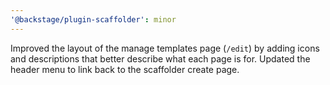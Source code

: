 ```yaml
---
'@backstage/plugin-scaffolder': minor
---
```


Improved the layout of the manage templates page (`/edit`) by adding icons and descriptions that better describe what each page is for. Updated the header menu to link back to the scaffolder create page.
